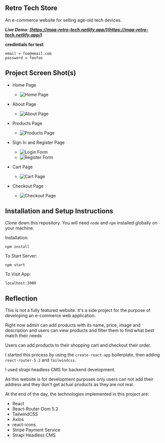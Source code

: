 ## Retro Tech Store

An e-commerce website for selling age-old tech devices.

**_Live Demo: [https://maa-retro-tech.netlify.app/](https://maa-retro-tech.netlify.app/)_**

**credintials for test**

```
email = foo@email.com
password = foofoo
```

## Project Screen Shot(s)

- Home Page

  - ![ Home Page ](https://res.cloudinary.com/m-a-a/image/upload/v1598912571/Home_Page_pmhneo.png)

- About Page

  - ![ About Page ](https://res.cloudinary.com/m-a-a/image/upload/v1598912566/About_Page_jkyrme.png)

- Products Page

  - ![ Products Page ](https://res.cloudinary.com/m-a-a/image/upload/v1598912572/Products_Page_rcwpfh.png)

- Sign In and Register Page

  - ![ Login Form ](https://res.cloudinary.com/m-a-a/image/upload/v1598912564/Sign_In_zdn7zm.png)
  - ![ Register Form ](https://res.cloudinary.com/m-a-a/image/upload/v1598912561/Register_ni4yyp.png)

- Cart Page

  - ![ Cart Page ](https://res.cloudinary.com/m-a-a/image/upload/v1598912565/Cart_Page_dqupnw.png)

- Checkout Page

  - ![ Checkout Page ](https://res.cloudinary.com/m-a-a/image/upload/v1598912560/Checkout_Page_art0av.png)

## Installation and Setup Instructions

Clone down this repository. You will need `node` and `npm` installed globally on your machine.

Installation:

`npm install`

To Start Server:

`npm start`

To Visit App:

`localhost:3000`

## Reflection

This is not a fully featured website. It's a side project for the purpose of developing an e-commerce web application.

Right now admin can add products with its name, price, image and description
and users can view products and filter them to find what best match their needs

Users can add products to their shopping cart and checkout their order.

I started this process by using the `create-react-app` boilerplate, then adding `react-router-5.2` and `tailwindcss`.

I used strapi headless CMS for backend development.

As this website is for development purposes only users can not add their address and they don't get actual products as they are not real.

At the end of the day, the technologies implemented in this project are:

- React
- React-Router-Dom 5.2
- TailwindCSS
- Axios
- react-icons
- Stripe Payment Service
- Strapi Headless CMS
